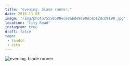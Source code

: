 ```yaml
---
title: "evening. blade runner."
date: 2016-11-05
image: "/img/photo/5550580ece8abde9a90dceb12dcb9190.jpg"
location: "City Road"
instagram: true
draft: false
tags:
 - london
 - city
---
```


![evening. blade runner.](/img/photo/5550580ece8abde9a90dceb12dcb9190.jpg)
